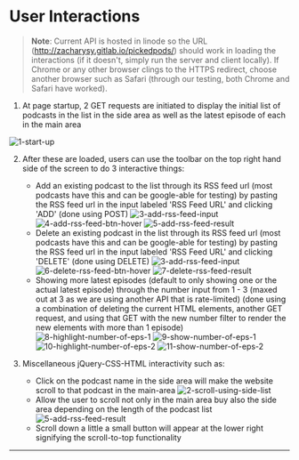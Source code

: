 # User Interactions

> __Note__: Current API is hosted in linode so the URL (http://zacharysy.gitlab.io/pickedpods/) should work in loading the interactions (if it doesn't, simply run the server and client locally). If Chrome or any other browser clings to the HTTPS redirect, choose another browser such as Safari (through our testing, both Chrome and Safari have worked).

1. At page startup, 2 GET requests are initiated to display the initial list of podcasts in the list in the side area as well as the latest episode of each in the main area

![1-start-up](../images/1-start-up.png)

2. After these are loaded, users can use the toolbar on the top right hand side of the screen to do 3 interactive things:
    * Add an existing podcast to the list through its RSS feed url (most podcasts have this and can be google-able for testing) by pasting the RSS feed url in the input labeled 'RSS Feed URL'  and clicking 'ADD' (done using POST)
    ![3-add-rss-feed-input](../images/3-add-rss-feed-input.png)
    ![4-add-rss-feed-btn-hover](../images/4-add-rss-feed-btn-hover.png)
    ![5-add-rss-feed-result](../images/5-add-rss-feed-result.png)
    * Delete an existing podcast in the list through its RSS feed url (most podcasts have this and can be google-able for testing) by pasting the RSS feed url in the input labeled 'RSS Feed URL' and clicking 'DELETE' (done using DELETE)
    ![3-add-rss-feed-input](../images/3-add-rss-feed-input.png)
    ![6-delete-rss-feed-btn-hover](../images/6-delete-rss-feed-btn-hover.png)
    ![7-delete-rss-feed-result](../images/7-delete-rss-feed-result.png)
    * Showing more latest episodes (default to only showing one or the actual latest episode) through the number input from 1 - 3 (maxed out at 3 as we are using another API that is rate-limited) (done using a combination of deleting the current HTML elements, another GET request, and using that GET with the new number filter to render the new elements with more than 1 episode)
    ![8-highlight-number-of-eps-1](../images/8-highlight-number-of-eps-1.png)
    ![9-show-number-of-eps-1](../images/9-show-number-of-eps-1.png)
    ![10-highlight-number-of-eps-2](../images/10-highlight-number-of-eps-2.png)
    ![11-show-number-of-eps-2](../images/11-show-number-of-eps-2.png)

3. Miscellaneous jQuery-CSS-HTML interactivity such as:
    * Click on the podcast name in the side area will make the website scroll to that podcast in the main-area
    ![2-scroll-using-side-list](../images/2-scroll-using-side-list.png)
    * Allow the user to scroll not only in the main area buy also the side area depending on the length of the podcast list
    ![5-add-rss-feed-result](../images/5-add-rss-feed-result.png)
    * Scroll down a little a small button will appear at the lower right signifying the scroll-to-top functionality

---